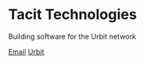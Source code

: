 # Tacit Technologies

Building software for the Urbit network

[Email](waltyr-dacmus@tacittech.org)
[Urbit](web+urbitgraph://group/~waltyr-dacmus/tacit-technologies/)
